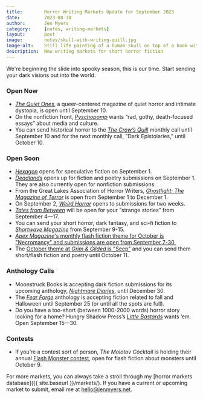 ```yaml
---
title:        Horror Writing Markets Update for September 2023
date:         2023-08-30
author:       Jen Myers
category:     [notes, writing-markets]
layout:       post
image:        notes/skull-with-writing-quill.jpg
image-alt:    Still life painting of a human skull on top of a book with an overturned glass and a writing quill
description:  New writing markets for short horror fiction
---
```


We're beginning the slide into spooky season, this is our time. Start sending your dark visions out into the world.

### Open Now

- [_The Quiet Ones_](https://wearethequietones.com/submission-calls/), a queer-centered magazine of quiet horror and intimate dystopia, is open until September 10.
- On the nonfiction front, [_Pyschopomp_](https://psychopomp.com/nonfiction-guidelines/) wants “rad, gothy, death-focused essays” about media and culture.
- You can send historical horror to the [_The Crow’s Quill_](https://www.quillandcrowpublishinghouse.com/cqmagazinesubmissions) monthly call until September 10 and for the next monthly call, "Dark Epistolaries," until October 10.

### Open Soon

- [_Hexagon_](https://hexagonmagazine.ca/submit/) opens for speculative fiction on September 1.
- [_Deadlands_](https://thedeadlands.com/guidelines/) opens up for fiction and poetry submissions on September 1. They are also currently open for nonfiction submissions.
- From the Great Lakes Association of Horror Writers, [_Ghostlight: The Magazine of Terror_](https://glahw.com/ghostlight-the-magazine-of-terror-is-open-for-submission-3/) is open from September 1 to December 1.
- On September 2, [_Weird Horror_](https://undertowpublications.com/weird-horror-magazine) opens to submissions for two weeks.
- [_Tales from Between_](https://talesfrombetween.wordpress.com/submissions/) will be open for your “strange stories” from September 4—17.
- You can send your short horror, dark fantasy, and sci-fi fiction to [_Shortwave Magazine_](https://shortwavepublishing.com/news/shortwave-magazine-open-submissions-fall-2023-guidelines/) from September 9-15.
- [_Apex Magazine_'s monthly flash fiction theme for October is "Necromancy" and submissions are open from September 7-30.](https://www.patreon.com/posts/flash-fiction-88897309)
- The [October theme at _Grim & Gilded_ is "Seep"](https://www.grimandgilded.com/submit) and you can send them short/flash fiction and poetry until October 11.

### Anthology Calls

- Moonstruck Books is accepting dark fiction submissions for its upcoming anthology, [_Nightmare Diaries_](https://www.moonstruck-books.com/submissions), until December 30.
- The [_Fear Forge_](https://www.horrorsmithediting.com/submissions) anthology is accepting fiction related to fall and Halloween until September 25 (or until all the spots are full).
- Do you have a too-short (between 1000-2000 words) horror story looking for a home? Hungry Shadow Press’s [_Little Bastards_](https://www.hungryshadowpress.com/submissions-little-bastards) wants ‘em. Open September 15—30.

### Contests

- If you’re a contest sort of person, _The Molotov Cocktail_ is holding their annual [Flash Monster contest](https://themolotovcocktail.com/flash-monster-x/), open for flash fiction about monsters until October 9.

For more markets, you can always take a stroll through my [horror markets database]({{ site.baseurl }}/markets/). If you have a current or upcoming market to submit, email me at [hello@jenmyers.net](mailto:hello@jenmyers.net).
